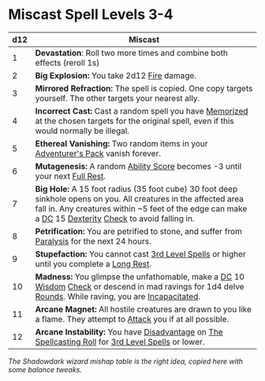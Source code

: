 # Miscast Spell Levels 3-4

| d12 | Miscast                                                                                                                                                                                                                                                                                                                                                            |
| --- | ------------------------------------------------------------------------------------------------------------------------------------------------------------------------------------------------------------------------------------------------------------------------------------------------------------------------------------------------------------------ |
| 1   | **Devastation**: Roll two more times and combine both effects (reroll 1s)                                                                                                                                                                                                                                                                                          |
| 2   | **Big Explosion:** You take 2d12 [Fire](../../Damage%20Types/Fire) damage.                                                                                                                                                                                                                                                                                         |
| 3   | **Mirrored Refraction:** The spell is copied. One copy targets yourself. The other targets your nearest ally.                                                                                                                                                                                                                                                      |
| 4   | **Incorrect Cast:** Cast a random spell you have [Memorized](../Spell%20Memorization.md) at the chosen targets for the original spell, even if this would normally be illegal.                                                                                                                                                                                     |
| 5   | **Ethereal Vanishing:** Two random items in your [Adventurer's Pack](../../Items/Equipment/Individual%20Item%20Cards/Gear/100%20Coins/Adventurer's%20Pack.md) vanish forever.                                                                                                                                                                                      |
| 6   | **Mutagenesis:** A random [Ability Score](../../Player%20Characters/Chosen%20Statistics/Ability%20Scores.md) becomes -3 until your next [Full Rest](../../Game%20Procedures/Resting.md#Full%20Rest).                                                                                                                                                               |
| 7   | **Big Hole:** A 15 foot radius (35 foot cube) 30 foot deep sinkhole opens on you. All creatures in the affected area fall in. Any creatures within ~5 feet of the edge can make a [DC](../../Game%20Procedures/DC.md) 15 [Dexterity](../../Player%20Characters/Chosen%20Statistics/Dexterity.md) [Check](../../Game%20Procedures/Check.md) to avoid falling in.    |
| 8   | **Petrification:** You are petrified to stone, and suffer from [Paralysis](../../Conditions/Paralyzed.md) for the next 24 hours.                                                                                                                                                                                                                                   |
| 9   | **Stupefaction:** You cannot cast [3rd Level Spells](../Spells/Mythril%20Spells/Level%203/3rd%20Level%20Spells.md) or higher until you complete a [Long Rest](../../Game%20Procedures/Resting.md#Long%20Rest).                                                                                                                                                     |
| 10  | **Madness:** You glimpse the unfathomable, make a [DC](../../Game%20Procedures/DC.md) 10 [Wisdom](../../Player%20Characters/Chosen%20Statistics/Wisdom.md) [Check](../../Game%20Procedures/Check.md) or descend in mad ravings for 1d4 delve [Rounds](../../Game%20Procedures/Round.md). While raving, you are [Incapacitated](../../Conditions/Incapacitated.md). |
| 11  | **Arcane Magnet:** All hostile creatures are drawn to you like a flame. They attempt to [Attack](../../Game%20Procedures/Attack.md) you if at all possible.                                                                                                                                                                                                        |
| 12  | **Arcane Instability:** You have [Disadvantage](../../Game%20Procedures/Dice%20Rolls/Disadvantage.md) on [The Spellcasting Roll](../Spellcasting.md#The%20Spellcasting%20Roll) for [3rd Level Spells](../Spells/Mythril%20Spells/Level%203/3rd%20Level%20Spells.md) or lower.                                                                                      |
*The Shadowdark wizard mishap table is the right idea, copied here with some balance tweaks.*